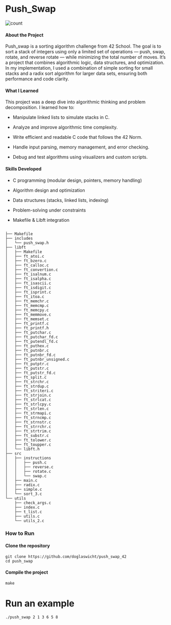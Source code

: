 
# Push_Swap

![count](https://media1.giphy.com/media/v1.Y2lkPTc5MGI3NjExMWM0Z3RicGp4ZmI1c3JwaW91YWZta2xsYzRkaDhydGhxbTN3MzFsZyZlcD12MV9pbnRlcm5hbF9naWZfYnlfaWQmY3Q9Zw/xT5LMINTLCSOGdIyEo/giphy.gif)

#### About the Project

Push_swap is a sorting algorithm challenge from 42 School.
The goal is to sort a stack of integers using only a limited set of operations — push, swap, rotate, and reverse rotate — while minimizing the total number of moves.
It’s a project that combines algorithmic logic, data structures, and optimization.
In my implementation, I used a combination of simple sorting for small stacks and a radix sort algorithm for larger data sets, ensuring both performance and code clarity.

#### What I Learned

This project was a deep dive into algorithmic thinking and problem decomposition.
I learned how to:

- Manipulate linked lists to simulate stacks in C.

- Analyze and improve algorithmic time complexity.

- Write efficient and readable C code that follows the 42 Norm.

- Handle input parsing, memory management, and error checking.

- Debug and test algorithms using visualizers and custom scripts.

#### Skills Developed

- C programming (modular design, pointers, memory handling)

- Algorithm design and optimization

- Data structures (stacks, linked lists, indexing)

- Problem-solving under constraints

- Makefile & Libft integration

```

├── Makefile
├── includes
│   └── push_swap.h
├── libft
│   ├── Makefile
│   ├── ft_atoi.c
│   ├── ft_bzero.c
│   ├── ft_calloc.c
│   ├── ft_convertion.c
│   ├── ft_isalnum.c
│   ├── ft_isalpha.c
│   ├── ft_isascii.c
│   ├── ft_isdigit.c
│   ├── ft_isprint.c
│   ├── ft_itoa.c
│   ├── ft_memchr.c
│   ├── ft_memcmp.c
│   ├── ft_memcpy.c
│   ├── ft_memmove.c
│   ├── ft_memset.c
│   ├── ft_printf.c
│   ├── ft_printf.h
│   ├── ft_putchar.c
│   ├── ft_putchar_fd.c
│   ├── ft_putendl_fd.c
│   ├── ft_puthex.c
│   ├── ft_putnbr.c
│   ├── ft_putnbr_fd.c
│   ├── ft_putnbr_unsigned.c
│   ├── ft_putptr.c
│   ├── ft_putstr.c
│   ├── ft_putstr_fd.c
│   ├── ft_split.c
│   ├── ft_strchr.c
│   ├── ft_strdup.c
│   ├── ft_striteri.c
│   ├── ft_strjoin.c
│   ├── ft_strlcat.c
│   ├── ft_strlcpy.c
│   ├── ft_strlen.c
│   ├── ft_strmapi.c
│   ├── ft_strncmp.c
│   ├── ft_strnstr.c
│   ├── ft_strrchr.c
│   ├── ft_strtrim.c
│   ├── ft_substr.c
│   ├── ft_tolower.c
│   ├── ft_toupper.c
│   └── libft.h
├── src
│   ├── instructions
│   │   ├── push.c
│   │   ├── reverse.c
│   │   ├── rotate.c
│   │   └── swap.c
│   ├── main.c
│   ├── radix.c
│   ├── simple.c
│   └── sort_3.c
└── utils
    ├── check_args.c
    ├── index.c
    ├── t_list.c
    ├── utils.c
    └── utils_2.c

```

### How to Run

#### Clone the repository
```
git clone https://github.com/doglaswicht/push_swap_42
cd push_swap
```

#### Compile the project

```
make
```

# Run an example
```
./push_swap 2 1 3 6 5 8

```
